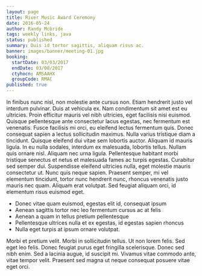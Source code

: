 ```yaml
---
layout: page
title: River Music Award Ceremony
date: 2016-05-24
author: Randy Mcbride
tags: weekly links, java
status: published
summary: Duis id tortor sagittis, aliquam risus ac.
banner: images/banner/meeting-01.jpg
booking:
  startDate: 03/03/2017
  endDate: 03/08/2017
  ctyhocn: AMSAAHX
  groupCode: RMAC
published: true
---
```

In finibus nunc nisl, non molestie ante cursus non. Etiam hendrerit justo vel interdum pulvinar. Duis at vehicula ex. Nam condimentum sit amet est eu ultricies. Proin efficitur mauris vel nibh ultricies, eget facilisis nisi euismod. Quisque pellentesque ante consectetur lacus egestas, nec fermentum est venenatis. Fusce facilisis mi orci, eu eleifend lectus fermentum quis.
Donec consequat sapien a lectus sollicitudin maximus. Nulla varius tristique diam a tincidunt. Quisque eleifend dui vitae sem lobortis auctor. Aliquam id mauris ligula. In eu nulla sodales, interdum ex malesuada, lobortis tellus. Nullam quis ornare nisl. Aliquam nec urna ligula. Pellentesque habitant morbi tristique senectus et netus et malesuada fames ac turpis egestas. Curabitur sed semper dui. Suspendisse eleifend ultricies nulla, eget molestie mauris consectetur ut. Nunc quis neque sapien. Praesent semper, mi vel elementum tincidunt, tortor nunc hendrerit nunc, rhoncus venenatis justo mauris nec quam. Aliquam erat volutpat. Sed feugiat aliquam orci, id elementum risus euismod eget.

* Donec vitae quam euismod, egestas elit id, consequat ipsum
* Aenean sagittis tortor nec leo fermentum cursus ac at felis
* Aenean a quam in tellus pretium pellentesque
* Pellentesque ultrices nulla et ex egestas, id egestas sapien rhoncus
* Nulla eget turpis at ipsum ornare volutpat.

Morbi et pretium velit. Morbi in sollicitudin tellus. Ut non lorem felis. Sed eget leo felis. Donec feugiat purus eget fringilla scelerisque. Donec sed nibh enim. Sed a lacinia augue, id suscipit mi. Vivamus vitae commodo ante, vitae tempor velit. Praesent sed magna ut neque consequat posuere vitae eget orci.
